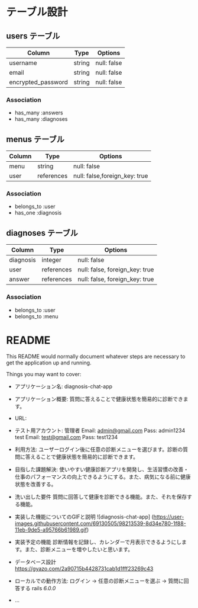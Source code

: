 # テーブル設計

## users テーブル

| Column             | Type    | Options                  |
| ------------------ | ------- | ------------------------ |
| username           | string  | null: false              |
| email              | string  | null: false              |
| encrypted_password | string  | null: false              |


### Association

- has_many :answers
- has_many :diagnoses


## menus テーブル

| Column      | Type       | Options                       |
| ----------- | ---------- | ----------------------------- |
| menu        | string     | null: false                   |
| user        | references | null: false,foreign_key: true |


### Association

- belongs_to :user
- has_one    :diagnosis


## diagnoses テーブル

| Column     | Type       | Options                        |
| ---------- | ---------- | ------------------------------ |
| diagnosis  | integer    | null: false                    |
| user       | references | null: false, foreign_key: true |
| answer     | references | null: false, foreign_key: true |

### Association

- belongs_to :user
- belongs_to :menu














# README

This README would normally document whatever steps are necessary to get the
application up and running.

Things you may want to cover:

* アプリケーション名:   diagnosis-chat-app

* アプリケーション概要:  質問に答えることで健康状態を簡易的に診断できます。

* URL:               

* テスト用アカウント:    管理者  Email:  admin@gmail.com    Pass:  admin1234
                      test   Email:  test@gmail.com     Pass:  test1234

* 利用方法:            ユーザーログイン後に任意の診断メニューを選びます。診断の質問に答えることで健康状態を簡易的に診断できます。

* 目指した課題解決:     使いやすい健康診断アプリを開発し、生活習慣の改善・仕事のパフォーマンスの向上できるようにする。また、病気になる前に健康状態を改善する。

* 洗い出した要件        質問に回答して健康を診断できる機能。また、それを保存する機能。

* 実装した機能についてのGIFと説明  ![diagnosis-chat-app]
(https://user-images.githubusercontent.com/69130505/98213539-8d34e780-1f88-11eb-9de5-a95766b61989.gif)


* 実装予定の機能        診断情報を記録し、カレンダーで月表示できるようにします。また、診断メニューを増やしたいと思います。

* データベース設計         https://gyazo.com/2a90715b4428731cab1d1fff23269c43

* ローカルでの動作方法:     ログイン  →  任意の診断メニューを選ぶ  →  質問に回答する
                         rails _6.0.0_

* ...